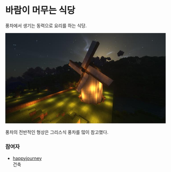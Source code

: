 # 바람이 머무는 식당

풍차에서 생기는 동력으로 요리를 하는 식당.

![asdf](../../asset/buildings/windy_restaurant/main.jpg)

풍차의 전반적인 형상은 그리스식 풍차를 많이 참고했다.

### 참여자
<!-- player_desc_open -->
- [happyjourney](../members/happyjourney.md)  
건축
<!-- player_desc_close-->
